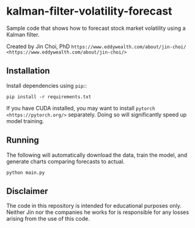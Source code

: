 # kalman-filter-volatility-forecast
Sample code that shows how to forecast stock market volatility using a Kalman filter.

Created by Jin Choi, PhD `https://www.eddywealth.com/about/jin-choi/ <https://www.eddywealth.com/about/jin-choi/>`

Installation
------------

Install dependencies using ``pip``::
   
    pip install -r requirements.txt

If you have CUDA installed, you may want to install `pytorch <https://pytorch.org/>` separately. Doing so will
significantly speed up model training.

Running
------------

The following will automatically download the data, train the model, and generate charts comparing forecasts
to actual.

    python main.py


Disclaimer
------------

The code in this repository is intended for educational purposes only. Neither Jin nor the companies he works for
is responsible for any losses arising from the use of this code.
